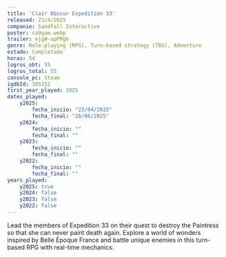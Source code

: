 ```yaml
---
title: 'Clair Obscur Expedition 33'
released: 23/4/2025
companie: Sandfall Interactive
poster: co9gam.webp
trailer: ejgW-upPMgk
genre: Role-playing (RPG), Turn-based strategy (TBS), Adventure
estado: Completado
horas: 54
logros_obt: 55
logros_total: 55
console_pc: Steam
igdbId: 305152
first_year_played: 2025
dates_played:
    y2025:
        fecha_inicio: "23/04/2025"
        fecha_final: "26/06/2025"
    y2024:
        fecha_inicio: ""
        fecha_final: ""
    y2023:
        fecha_inicio: ""
        fecha_final: ""
    y2022:
        fecha_inicio: ""
        fecha_final: ""
years_played:
    y2025: true
    y2024: false
    y2023: false
    y2022: false
---
```


Lead the members of Expedition 33 on their quest to destroy the Paintress so that she can never paint death again. Explore a world of wonders inspired by Belle Époque France and battle unique enemies in this turn-based RPG with real-time mechanics.